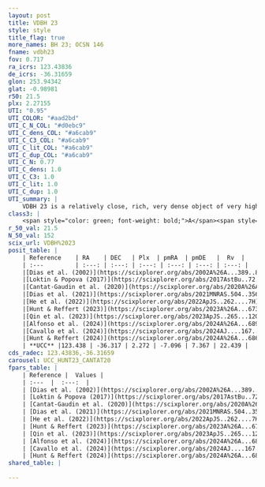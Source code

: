 ```yaml
---
layout: post
title: VDBH 23
style: style
title_flag: true
more_names: BH 23; OCSN 146
fname: vdbh23
fov: 0.717
ra_icrs: 123.43836
de_icrs: -36.31659
glon: 253.94342
glat: -0.98981
r50: 21.5
plx: 2.27155
UTI: "0.95"
UTI_COLOR: "#aad2bd"
UTI_C_N_COL: "#d0ebc9"
UTI_C_dens_COL: "#a6cab9"
UTI_C_C3_COL: "#a6cab9"
UTI_C_lit_COL: "#a6cab9"
UTI_C_dup_COL: "#a6cab9"
UTI_C_N: 0.77
UTI_C_dens: 1.0
UTI_C_C3: 1.0
UTI_C_lit: 1.0
UTI_C_dup: 1.0
UTI_summary: |
    VDBH 23 is a relatively close, rich, very dense object of very high C3 quality. It is very well-studied in the literature.
class3: |
    <span style="color: green; font-weight: bold;">A</span><span style="color: green; font-weight: bold;">A</span>
r_50_val: 21.5
N_50_val: 152
scix_url: VDBH%2023
posit_table: |
    | Reference    | RA    | DEC   | Plx  | pmRA  | pmDE   |  Rv  |
    | :---         | :---: | :---: | :---: | :---: | :---: | :---: |
    |[Dias et al. (2002)](https://scixplorer.org/abs/2002A%26A...389..871D) | 123.6 | -36.383 | -- | -7.4 | 5.1 | 18.0 |
    |[Loktin & Popova (2017)](https://scixplorer.org/abs/2017AstBu..72..257L) | 123.6 | -36.382 | -- | -5.105 | 4.613 | 17.4 |
    |[Cantat-Gaudin et al. (2020)](https://scixplorer.org/abs/2020A%26A...640A...1C) | 123.449 | -36.329 | 2.257 | -7.101 | 7.35 | -- |
    |[Dias et al. (2021)](https://scixplorer.org/abs/2021MNRAS.504..356D) | 123.507 | -36.242 | 2.239 | -7.11 | 7.341 | 24.745 |
    |[He et al. (2022)](https://scixplorer.org/abs/2022ApJS..262....7H) | 123.854 | -35.608 | 2.229 | -7.129 | 7.132 | -- |
    |[Hunt & Reffert (2023)](https://scixplorer.org/abs/2023A%26A...673A.114H) | 123.448 | -36.356 | 2.296 | -7.183 | 7.317 | 21.61 |
    |[Qin et al. (2023)](https://scixplorer.org/abs/2023ApJS..265...12Q) | 123.42 | -36.18 | 2.26 | -7.14 | 7.18 | 23.97 |
    |[Alfonso et al. (2024)](https://scixplorer.org/abs/2024A%26A...689A..18A) | 123.289 | -35.729 | 2.272 | -7.186 | 7.352 | -- |
    |[Cavallo et al. (2024)](https://scixplorer.org/abs/2024AJ....167...12C) | 123.31 | -35.228 | 2.297 | -- | -- | -- |
    |[Hunt & Reffert (2024)](https://scixplorer.org/abs/2024A%26A...686A..42H) | 123.448 | -36.356 | 2.296 | -7.183 | 7.317 | 21.61 |
    | **UCC** |123.438 | -36.317 | 2.272 | -7.096 | 7.367 | 22.439 | 
cds_radec: 123.43836,-36.31659
carousel: UCC_HUNT23_CANTAT20
fpars_table: |
    | Reference |  Values |
    | :---  |  :---:  |
    | [Dias et al. (2002)](https://scixplorer.org/abs/2002A%26A...389..871D) | `E(B-V)=0.06, Dist=480.0, Age=8.4` |
    | [Loktin & Popova (2017)](https://scixplorer.org/abs/2017AstBu..72..257L) | `E(B-V)=0.074, Dmod=8.869, logt=8.613` |
    | [Cantat-Gaudin et al. (2020)](https://scixplorer.org/abs/2020A%26A...640A...1C) | `AVNN=0, DMNN=8.32, AgeNN=7.46` |
    | [Dias et al. (2021)](https://scixplorer.org/abs/2021MNRAS.504..356D) | `Av=0.233, Dist=436, logage=7.391, [Fe/H]=-0.054` |
    | [He et al. (2022)](https://scixplorer.org/abs/2022ApJS..262....7H) | `A0=0.1, logAge=7.25` |
    | [Hunt & Reffert (2023)](https://scixplorer.org/abs/2023A%26A...673A.114H) | `AV50=0.112, diffAV50=0.517, MOD50=8.128, logAge50=6.974` |
    | [Qin et al. (2023)](https://scixplorer.org/abs/2023ApJS..265...12Q) | `E(B-V)=0.07, m-M=8.43, logt=7.25` |
    | [Alfonso et al. (2024)](https://scixplorer.org/abs/2024A%26A...689A..18A) | `AV=0.00071, MOD=8.31976, logAge=7.36091, Z=-0.0537` |
    | [Cavallo et al. (2024)](https://scixplorer.org/abs/2024AJ....167...12C) | `AV50=0.6, dMod50=8.2, logAge50=6.9, [Fe/H]50=-0.25` |
    | [Hunt & Reffert (2024)](https://scixplorer.org/abs/2024A%26A...686A..42H) | `MassJ=91.7437` |
shared_table: |
    
---
```

